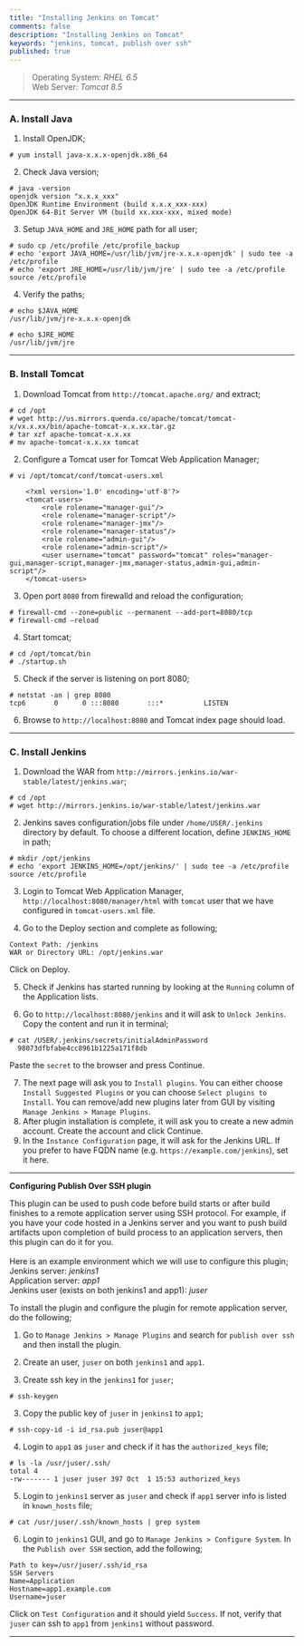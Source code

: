 ```yaml
---
title: "Installing Jenkins on Tomcat"
comments: false
description: "Installing Jenkins on Tomcat"
keywords: "jenkins, tomcat, publish over ssh"
published: true
---
```


> Operating System: _RHEL 6.5_  
> Web Server: _Tomcat 8.5_ 

---
### A. Install Java

1. Install OpenJDK;
```
# yum install java-x.x.x-openjdk.x86_64
```

2. Check Java version;
```
# java -version
openjdk version "x.x.x_xxx"
OpenJDK Runtime Environment (build x.x.x_xxx-xxx)
OpenJDK 64-Bit Server VM (build xx.xxx-xxx, mixed mode)
```

3. Setup `JAVA_HOME` and `JRE_HOME` path for all user;
```
# sudo cp /etc/profile /etc/profile_backup
# echo 'export JAVA_HOME=/usr/lib/jvm/jre-x.x.x-openjdk' | sudo tee -a /etc/profile
# echo 'export JRE_HOME=/usr/lib/jvm/jre' | sudo tee -a /etc/profile
source /etc/profile
```

4. Verify the paths;
```
# echo $JAVA_HOME
/usr/lib/jvm/jre-x.x.x-openjdk
```
```
# echo $JRE_HOME
/usr/lib/jvm/jre
```

---

### B. Install Tomcat

1. Download Tomcat from `http://tomcat.apache.org/` and extract;
```
# cd /opt
# wget http://us.mirrors.quenda.co/apache/tomcat/tomcat-x/vx.x.xx/bin/apache-tomcat-x.x.xx.tar.gz
# tar xzf apache-tomcat-x.x.xx
# mv apache-tomcat-x.x.xx tomcat
```

2. Configure a Tomcat user for Tomcat Web Application Manager;
```
# vi /opt/tomcat/conf/tomcat-users.xml
```    
```    
    <?xml version='1.0' encoding='utf-8'?>
    <tomcat-users>
        <role rolename="manager-gui"/>
        <role rolename="manager-script"/>
        <role rolename="manager-jmx"/>
        <role rolename="manager-status"/>
        <role rolename="admin-gui"/>
        <role rolename="admin-script"/>
        <user username="tomcat" password="tomcat" roles="manager-gui,manager-script,manager-jmx,manager-status,admin-gui,admin-script"/>
    </tomcat-users>
```

3. Open port `8080` from firewalld and reload the configuration;
```
# firewall-cmd --zone=public --permanent --add-port=8080/tcp
# firewall-cmd –reload
```

4. Start tomcat;
```
# cd /opt/tomcat/bin
# ./startup.sh
```

5. Check if the server is listening on port 8080;
```
# netstat -an | grep 8080
tcp6       0      0 :::8080       :::*          LISTEN
```

6. Browse to `http://localhost:8080` and Tomcat index page should load.

---

### C. Install Jenkins
1. Download the WAR from `http://mirrors.jenkins.io/war-stable/latest/jenkins.war`;
```
# cd /opt
# wget http://mirrors.jenkins.io/war-stable/latest/jenkins.war
```

2. Jenkins saves configuration/jobs file under `/home/USER/.jenkins` directory by default. To choose a different location, define `JENKINS_HOME` in path;
```
# mkdir /opt/jenkins
# echo 'export JENKINS_HOME=/opt/jenkins/' | sudo tee -a /etc/profile
source /etc/profile
```

3. Login to Tomcat Web Application Manager, `http://localhost:8080/manager/html` with `tomcat` user that we have configured in `tomcat-users.xml` file.

4. Go to the Deploy section and complete as following;
```
Context Path: /jenkins
WAR or Directory URL: /opt/jenkins.war
```
Click on Deploy.

5. Check if Jenkins has started running by looking at the `Running` column of the Application lists.

6. Go to `http://localhost:8080/jenkins` and it will ask to `Unlock Jenkins`. Copy the content and run it in terminal;
```
# cat /USER/.jenkins/secrets/initialAdminPassword
  98073dfbfabe4cc8961b1225a171f8db
```
Paste the `secret` to the browser and press Continue.

7. The next page will ask you to `Install plugins`. You can either choose `Install Suggested Plugins` or you can choose `Select plugins to Install`. You can remove/add new plugins later from GUI by visiting `Manage Jenkins > Manage Plugins`.
8. After plugin installation is complete, it will ask you to create a new admin account. Create the account and click Continue.
9. In the `Instance Configuration` page, it will ask for the Jenkins URL. If you prefer to have FQDN name (e.g. `https://example.com/jenkins`), set it here.

---

**Configuring Publish Over SSH plugin**

This plugin can be used to push code before build starts or after build finishes to a remote application server using SSH protocol. For example, if you have your code hosted in a Jenkins server and you want to push build artifacts upon completion of build process to an application servers, then this plugin can do it for you.<br /><br />
Here is an example environment which we will use to configure this plugin;  
Jenkins server: _jenkins1_  
Application server: _app1_  
Jenkins user (exists on both jenkins1 and app1): _juser_  

To install the plugin and configure the plugin for remote application server, do the following;

1. Go to `Manage Jenkins > Manage Plugins` and search for `publish over ssh` and then install the plugin.

2. Create an user, `juser` on both `jenkins1` and `app1`.

3. Create ssh key in the `jenkins1` for `juser`;
```
# ssh-keygen
```

3. Copy the public key of `juser` in `jenkins1` to `app1`;
```
# ssh-copy-id -i id_rsa.pub juser@app1 
```

4. Login to `app1` as `juser` and check if it has the `authorized_keys` file;
```
# ls -la /usr/juser/.ssh/
total 4
-rw------- 1 juser juser 397 Oct  1 15:53 authorized_keys
```

5. Login to `jenkins1` server as `juser` and check if `app1` server info is listed in `known_hosts` file;
```
# cat /usr/juser/.ssh/known_hosts | grep system
```

6. Login to `jenkins1` GUI, and go to `Manage Jenkins > Configure System`. In the `Publish over SSH` section, add the following;
```
Path to key=/usr/juser/.ssh/id_rsa
SSH Servers
Name=Application
Hostname=app1.example.com
Username=juser
```
Click on `Test Configuration` and it should yield `Success`. If not, verify that `juser` can ssh to `app1` from `jenkins1` without password.

---

